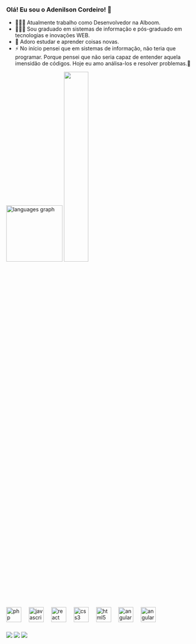 ### Olá! Eu sou o Adenilson Cordeiro! 👋

- 👨🏼‍💻 Atualmente trabalho como Desenvolvedor na Alboom.
- 👨🏼‍🎓 Sou graduado em sistemas de informação e pós-graduado em tecnologias e inovações WEB.
- 💬 Adoro estudar e aprender coisas novas. 
- ⚡ No início pensei que em sistemas de informação, não teria que programar. Porque pensei que não seria capaz de entender aquela imensidão de códigos. Hoje eu amo análisa-los e resolver problemas.👊

<div align="left">
  <img src="https://github-readme-stats.vercel.app/api/top-langs?username=adenilsonbc&locale=en&hide_title=false&layout=compact&card_width=320&langs_count=5&theme=dracula&hide_border=false&order=2" height="150" alt="languages graph"  />
  <img src="https://github.githubassets.com/assets/mona-loading-dark-7701a7b97370.gif" style="width: 36%;"/>
</div>

###

<div align="left">
  <img src="https://cdn.jsdelivr.net/gh/devicons/devicon/icons/php/php-original.svg" height="40" alt="php logo"  />
  <img width="12" />
  <img src="https://cdn.jsdelivr.net/gh/devicons/devicon/icons/javascript/javascript-original.svg" height="40" alt="javascript logo"  />
  <img width="12" />
  <img src="https://cdn.jsdelivr.net/gh/devicons/devicon/icons/react/react-original.svg" height="40" alt="react logo"  />
  <img width="12" />
  <img src="https://cdn.jsdelivr.net/gh/devicons/devicon/icons/css3/css3-original.svg" height="40" alt="css3 logo"  />
  <img width="12" />
  <img src="https://cdn.jsdelivr.net/gh/devicons/devicon/icons/html5/html5-original.svg" height="40" alt="html5 logo"  />
  <img width="12" />
  <img src="https://cdn.jsdelivr.net/gh/devicons/devicon/icons/angularjs/angularjs-original.svg" height="40" alt="angularjs logo"  />
  <img width="12" />
  <img src="https://cdn.jsdelivr.net/gh/devicons/devicon/icons/go/go" height="40" alt="angularjs logo"  />
</div>

###

<div>
  <a href = "mailto:adenilsonc7@gmail.com"><img src="https://img.shields.io/badge/Gmail-D14836?style=for-the-badge&logo=gmail&logoColor=white" target="_blank"></a>
    <a href="https://instagram.com/adenilsonbc" target="_blank"><img src="https://img.shields.io/badge/-Instagram-%23E4405F?style=for-the-badge&logo=instagram&logoColor=white" target="_blank"></a>
      <a href="https://www.linkedin.com/in/adenilsoncordeiro" target="_blank"><img src="https://img.shields.io/badge/-LinkedIn-%230077B5?style=for-the-badge&logo=linkedin&logoColor=white" target="_blank"></a> 
</div>

